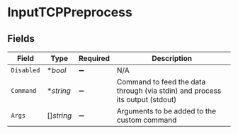 # InputTCPPreprocess


## Fields

| Field                                                                        | Type                                                                         | Required                                                                     | Description                                                                  |
| ---------------------------------------------------------------------------- | ---------------------------------------------------------------------------- | ---------------------------------------------------------------------------- | ---------------------------------------------------------------------------- |
| `Disabled`                                                                   | **bool*                                                                      | :heavy_minus_sign:                                                           | N/A                                                                          |
| `Command`                                                                    | **string*                                                                    | :heavy_minus_sign:                                                           | Command to feed the data through (via stdin) and process its output (stdout) |
| `Args`                                                                       | []*string*                                                                   | :heavy_minus_sign:                                                           | Arguments to be added to the custom command                                  |
